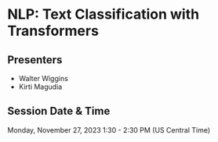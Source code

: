 # NLP: Text Classification with Transformers

## Presenters
- Walter Wiggins
- Kirti Magudia

## Session Date & Time
Monday, November 27, 2023
1:30 - 2:30 PM (US Central Time)
